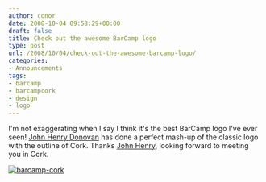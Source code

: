```yaml
---
author: conor
date: 2008-10-04 09:58:29+00:00
draft: false
title: Check out the awesome BarCamp logo
type: post
url: /2008/10/04/check-out-the-awesome-barcamp-logo/
categories:
- Announcements
tags:
- barcamp
- barcampcork
- design
- logo
---
```


I'm not exaggerating when I say I think it's the best BarCamp logo I've ever seen! [John Henry Donovan](http://www.5pieces.com/) has done a perfect mash-up of the classic logo with the outline of Cork. Thanks [John Henry](http://twitter.com/5pieces), looking forward to meeting you in Cork.


[![barcamp-cork](http://photos4.pix.ie/38/FA/38FA4CEFB69540CB9DB6116F867A728C-240.jpg)
](http://pix.ie/barcampcork/701698)
